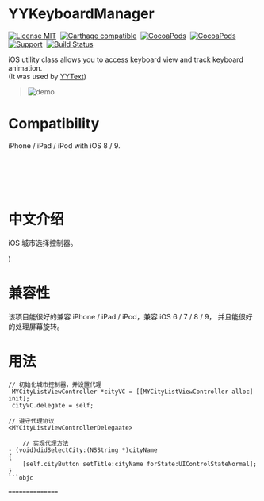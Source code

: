 YYKeyboardManager
==============

[![License MIT](https://img.shields.io/badge/license-MIT-green.svg?style=flat)](https://raw.githubusercontent.com/ibireme/YYKeyboardManager/master/LICENSE)&nbsp;
[![Carthage compatible](https://img.shields.io/badge/Carthage-compatible-4BC51D.svg?style=flat)](https://github.com/Carthage/Carthage)&nbsp;
[![CocoaPods](http://img.shields.io/cocoapods/v/YYKeyboardManager.svg?style=flat)](http://cocoapods.org/?q=YYKeyboardManager)&nbsp;
[![CocoaPods](http://img.shields.io/cocoapods/p/YYKeyboardManager.svg?style=flat)](http://cocoapods.org/?q=YYKeyboardManager)&nbsp;
[![Support](https://img.shields.io/badge/support-iOS%206%2B%20-blue.svg?style=flat)](https://www.apple.com/nl/ios/)&nbsp;
[![Build Status](https://travis-ci.org/ibireme/YYKeyboardManager.svg?branch=master)](https://travis-ci.org/ibireme/YYKeyboardManager)

iOS utility class allows you to access keyboard view and track keyboard animation.<br/>
(It was used by [YYText](https://github.com/ibireme/YYText))

> ![demo](https://raw.github.com/NengQuan/MYCityListViewController/master/Demo/334.gif
)

Compatibility
==============
iPhone / iPad / iPod with iOS  8 / 9.

<br/><br/>
---
中文介绍
==============
iOS 城市选择控制器。<br/>

)

兼容性
==============
该项目能很好的兼容 iPhone / iPad / iPod，兼容 iOS 6 / 7 / 8 / 9，
并且能很好的处理屏幕旋转。

用法
==============
```objc
// 初始化城市控制器，并设置代理
 MYCityListViewController *cityVC = [[MYCityListViewController alloc] init];
 cityVC.delegate = self;

// 遵守代理协议
<MYCityListViewControllerDelegaate>
	
	// 实现代理方法
- (void)didSelectCity:(NSString *)cityName
{
    [self.cityButton setTitle:cityName forState:UIControlStateNormal];
}
```objc

==============
